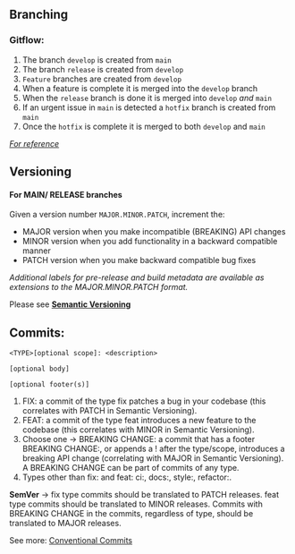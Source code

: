 ## Branching
### Gitflow:

1. The branch `develop` is created from `main`
2. The branch `release` is created from `develop`
3. `Feature` branches are created from `develop`
4. When a feature is complete it is merged into the `develop` branch
5. When the `release` branch is done it is merged into `develop` *and* `main`
6. If an urgent issue in `main` is detected a `hotfix` branch is created from `main`
7. Once the `hotfix` is complete it is merged to both `develop` and `main`

*[For reference](https://www.atlassian.com/git/tutorials/comparing-workflows/gitflow-workflow)*

## Versioning
#### For MAIN/ RELEASE branches

Given a version number `MAJOR.MINOR.PATCH`, increment the:

- MAJOR version when you make incompatible (BREAKING) API changes
- MINOR version when you add functionality in a backward compatible manner
- PATCH version when you make backward compatible bug fixes

*Additional labels for pre-release and build metadata are available as extensions to the MAJOR.MINOR.PATCH format.*

Please see **[Semantic Versioning](https://semver.org/)**

## Commits:

```
<TYPE>[optional scope]: <description>

[optional body]

[optional footer(s)]
```

1. FIX: a commit of the type fix patches a bug in your codebase (this correlates with PATCH in Semantic Versioning).
2. FEAT: a commit of the type feat introduces a new feature to the codebase (this correlates with MINOR in Semantic Versioning).
3. Choose one -> BREAKING CHANGE: a commit that has a footer BREAKING CHANGE:, or appends a ! after the type/scope, introduces a breaking API change (correlating with MAJOR in Semantic Versioning). A BREAKING CHANGE can be part of commits of any type.
4. Types other than fix: and feat: ci:, docs:, style:, refactor:.

**SemVer** -> fix type commits should be translated to PATCH releases. feat type commits should be translated to MINOR releases. Commits with BREAKING CHANGE in the commits, regardless of type, should be translated to MAJOR releases.

See more: [Conventional Commits](https://www.conventionalcommits.org/en/v1.0.0/#specification)
